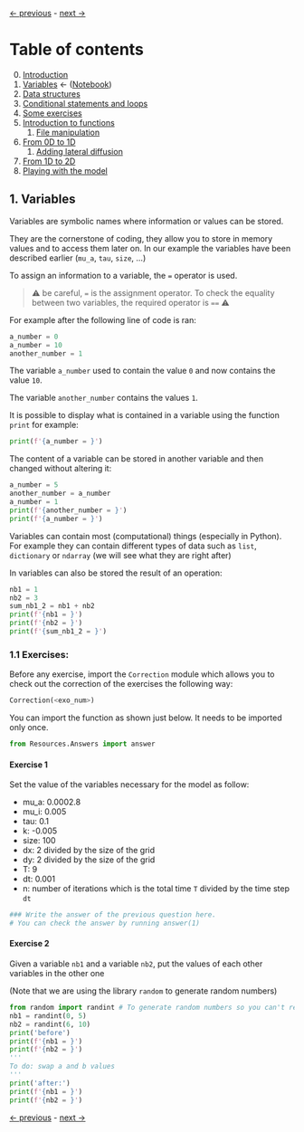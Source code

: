 [&larr; previous](0-Introduction.md) - [next &rarr;](2-Data-Structures.md)

# Table of contents
0. [Introduction](0-Introduction.md)
1. [Variables](1-Variables.md) &larr; ([Notebook](../1-Variables.ipynb))
2. [Data structures](2-Data-Structures.md)
3. [Conditional statements and loops](3-Conditional-Statements-Loops.md)
4. [Some exercises](4-Some-Exercises.md)
5. [Introduction to functions](5-0-Introduction-function.md)
    1. [File manipulation](5-1-File-manipulation.md)
6. [From 0D to 1D](6-1-From-0D-to-1D.md)
    1. [Adding lateral diffusion](6-2-Adding-lateral-diffusion.md)
7. [From 1D to 2D](7-From-1D-to-2D.md)
8. [Playing with the model](8-Playing-with-the-model.md)

## 1. Variables

Variables are symbolic names where information or values can be stored.

They are the cornerstone of coding, they allow you to store in memory values and to access them later on. In our example the variables have been described earlier (`mu_a`, `tau`, `size`, ...)

To assign an information to a variable, the `=` operator is used.

> ⚠️ be careful, `=` is the assignment operator. To check the equality between two variables, the required operator is `==` ⚠️

For example after the following line of code is ran:


```python
a_number = 0
a_number = 10
another_number = 1
```

The variable `a_number` used to contain the value `0` and now contains the value `10`.

The variable `another_number` contains the values `1`.

It is possible to display what is contained in a variable using the function `print` for example:


```python
print(f'{a_number = }')
```

The content of a variable can be stored in another variable and then changed without altering it:


```python
a_number = 5
another_number = a_number
a_number = 1
print(f'{another_number = }')
print(f'{a_number = }')
```

Variables can contain most (computational) things (especially in Python).
For example they can contain different types of data such as `list`, `dictionary` or `ndarray` (we will see what they are right after)

In variables can also be stored the result of an operation:


```python
nb1 = 1
nb2 = 3
sum_nb1_2 = nb1 + nb2
print(f'{nb1 = }')
print(f'{nb2 = }')
print(f'{sum_nb1_2 = }')
```

### 1.1 Exercises:
Before any exercise, import the `Correction` module which allows you to check out the correction of the exercises the following way:
```python
Correction(<exo_num>)
```
You can import the function as shown just below. It needs to be imported only once.


```python
from Resources.Answers import answer
```

#### Exercise 1
Set the value of the variables necessary for the model as follow:
- mu_a: 0.0002.8
- mu_i: 0.005
- tau: 0.1
- k: -0.005
- size: 100 
- dx: 2 divided by the size of the grid
- dy: 2 divided by the size of the grid
- T: 9
- dt: 0.001
- n: number of iterations which is the total time `T` divided by the time step `dt`


```python
### Write the answer of the previous question here.
# You can check the answer by running answer(1)
```

#### Exercise 2
Given a variable `nb1` and a variable `nb2`, put the values of each other variables in the other one

(Note that we are using the library `random` to generate random numbers)


```python
from random import randint # To generate random numbers so you can't really cheat
nb1 = randint(0, 5)
nb2 = randint(6, 10)
print('before')
print(f'{nb1 = }')
print(f'{nb2 = }')
'''
To do: swap a and b values
'''
print('after:')
print(f'{nb1 = }')
print(f'{nb2 = }')
```

[&larr; previous](0-Introduction.md) - [next &rarr;](2-Data-Structures.md)